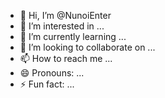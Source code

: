 - 👋 Hi, I’m @NunoiEnter
- 👀 I’m interested in ...
- 🌱 I’m currently learning ...
- 💞️ I’m looking to collaborate on ...
- 📫 How to reach me ...
- 😄 Pronouns: ...
- ⚡ Fun fact: ...

<!---
NunoiEnter/NunoiEnter is a ✨ special ✨ repository because its `README.md` (this file) appears on your GitHub profile.
You can click the Preview link to take a look at your changes.
--->
